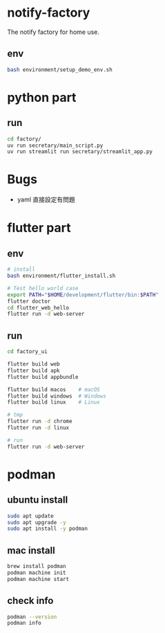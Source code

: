 # notify-factory
The notify factory for home use.

## env

```bash
bash environment/setup_demo_env.sh
```

# python part

## run 

```bash
cd factory/
uv run secretary/main_script.py
uv run streamlit run secretary/streamlit_app.py
```

# Bugs

* yaml 直接設定有問題

# flutter part

## env

```bash
# install
bash environment/flutter_install.sh

# Test hello world case
export PATH="$HOME/development/flutter/bin:$PATH"
flutter doctor
cd flutter_web_hello
flutter run -d web-server
```

## run

```bash
cd factory_ui

flutter build web
flutter build apk
flutter build appbundle

flutter build macos    # macOS
flutter build windows  # Windows
flutter build linux    # Linux

# tmp
flutter run -d chrome
flutter run -d linux

# run
flutter run -d web-server

```

# podman

## ubuntu install

```bash
sudo apt update
sudo apt upgrade -y
sudo apt install -y podman

```

## mac install

```bash
brew install podman
podman machine init
podman machine start

```

## check info

```bash
podman --version
podman info

```


